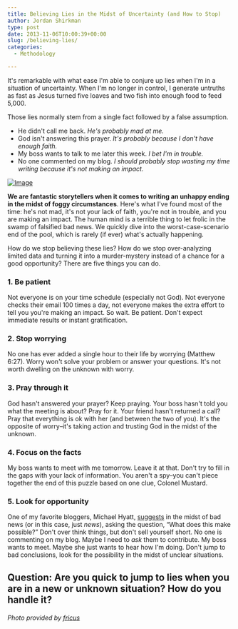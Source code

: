 ```yaml
---
title: Believing Lies in the Midst of Uncertainty (and How to Stop)
author: Jordan Shirkman
type: post
date: 2013-11-06T10:00:39+00:00
slug: /believing-lies/
categories:
  - Methodology

---
```

It's remarkable with what ease I'm able to conjure up lies when I'm in a situation of uncertainty. When I'm no longer in control, I generate untruths as fast as Jesus turned five loaves and two fish into enough food to feed 5,000.

Those lies normally stem from a single fact followed by a false assumption.

  * He didn't call me back. _He's probably mad at me._
  * God isn't answering this prayer. _It's probably because I don't have enough faith._
  * My boss wants to talk to me later this week. _I bet I'm in trouble._
  * No one commented on my blog. _I should probably stop wasting my time writing because it's not making an impact._

[![Image](/images/foggy.jpeg)](https://jshirk.com/blog/believing-lies/)

**We are fantastic storytellers when it comes to writing an unhappy ending in the midst of foggy circumstances**. Here's what I've found most of the time: he's not mad, it's not your lack of faith, you're not in trouble, and you are making an impact. The human mind is a terrible thing to let frolic in the swamp of falsified bad news. We quickly dive into the worst-case-scenario end of the pool, which is rarely (if ever) what's actually happening.

How do we stop believing these lies? How do we stop over-analyzing limited data and turning it into a murder-mystery instead of a chance for a good opportunity? There are five things you can do. <!--more-->

### 1. Be patient

Not everyone is on your time schedule (especially not God). Not everyone checks their email 100 times a day, not everyone makes the extra effort to tell you you're making an impact. So wait. Be patient. Don't expect immediate results or instant gratification.

### 2. Stop worrying

No one has ever added a single hour to their life by worrying (Matthew 6:27). Worry won't solve your problem or answer your questions. It's not worth dwelling on the unknown with worry.

### 3. Pray through it

God hasn't answered your prayer? Keep praying. Your boss hasn't told you what the meeting is about? Pray for it. Your friend hasn't returned a call? Pray that everything is ok with her (and between the two of you). It's the opposite of worry–it's taking action and trusting God in the midst of the unknown.

### 4. Focus on the facts

My boss wants to meet with me tomorrow. Leave it at that. Don't try to fill in the gaps with your lack of information. You aren't a spy–you can't piece together the end of this puzzle based on one clue, Colonel Mustard.

### 5. Look for opportunity

One of my favorite bloggers, Michael Hyatt, [suggests](http://michaelhyatt.com/a-question-that-changes-everything.html) in the midst of bad news (or in this case, just _news_), asking the question, &#8220;What does this make possible?&#8221; Don't over think things, but don't sell yourself short. No one is commenting on my blog. Maybe I need to _ask_ them to contribute. My boss wants to meet. Maybe she just wants to hear how I'm doing. Don't jump to bad conclusions, look for the possibility in the midst of unclear situations.

## Question: Are you quick to jump to lies when you are in a new or unknown situation? How do you handle it?

###### Photo provided by [fricus](http://www.sxc.hu/profile/fricus)
